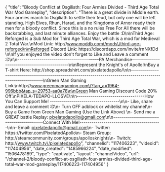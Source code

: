 {
    "title": "Bloody Conflict at Osgiliath: Four Armies Divided - Third Age Total War Mod Gameplay",
    "description": "There is a great divide in Middle earth.  Four armies march to Osgiliath to settle their feud, but only one will be left standing.  High Elves, Rhun, Harad, and the Kingdoms of Arnor ready their men for a bloody conflict.  Since this is a no rules Free For All there will be backstabbing, and last minute alliances.  Enjoy the battle :D\n\nThird Age: Reforged is a Sub Mod for Third Age Total War, which is a mod for Medieval 2 Total War.\nMod Link: http:\/\/www.moddb.com\/mods\/third-age-reforged\n\nReforged Discord Link: https:\/\/discordapp.com\/invite\/rnNXfDd  \n\nIf you enjoyed the video don't forget to Like and Leave a comment :D\n\n-----------------------------------------PA Merchandise----------------------------------------------\n\nRepresent the Knight's of Apollo!\nBuy a T-shirt Here: http:\/\/shop.spreadshirt.com\/pixelatedapollo\/\n\n---------------------------------------------------------------------------------------------------------------\nGreen Man Gaming Link:\nhttp:\/\/www.greenmangaming.com\/?tap_a=1964-996bbb&tap_s=29753-aa0a78\n\nGreen Man Gaming Discount Code 20% Off:\nPIXELA-TEDAPO-LLOSVE\n\n----------------------------------How You Can Support Me! -----------------------------------\n\n- Like, share and leave a comment :D\n- Turn OFF adblock or whitelist my channel\n- Buy a Game from Green Man Gaming (Use the Link Above) \n- Send me a GREAT battle Replay: pixelatedapollo@gmail.com\n\n------------------------------------------Connect With Me!-----------------------------------------\n\n- Email: pixelatedapollo@gmail.com\n- Twitter: https:\/\/twitter.com\/PixelatedApollo\n- Steam Group:  http:\/\/steamcommunity.com\/groups\/apollosknights\n- Twitch: http:\/\/www.twitch.tv\/pixelatedapollo",
    "channelid": "117406223",
    "videoid": "117404956",
    "date_created": "1485966224",
    "date_modified": "1506478189",
    "type": "captivate",
    "layout": "channelVideo",
    "url": "\/channel-2\/bloody-conflict-at-osgiliath-four-armies-divided-third-age-total-war-mod-gameplay\/117406223-117404956"
}